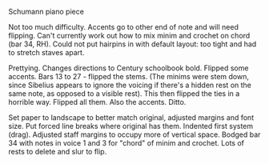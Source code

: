 Schumann piano piece

Not too much difficulty.  Accents go to other end of note and will need flipping.  Can't currently work out how to mix minim and crochet on chord (bar 34, RH).  Could not put hairpins in with default layout: too tight and had to stretch staves apart.

Prettying.  Changes directions to Century schoolbook bold.  Flipped some accents.  Bars 13 to 27 - flipped the stems.  (The minims were stem down, since Sibelius appears to ignore the voicing if there's a hidden rest on the same note, as opposed to a visible rest).  This then flipped the ties in a horrible way. Flipped all them.  Also the accents.  Ditto.

Set paper to landscape to better match original, adjusted margins and font size.  Put forced line breaks where original has them.  Indented first system (drag).  Adjusted staff margins to occupy more of vertical space.  Bodged bar 34 with notes in voice 1 and 3 for "chord" of minim and crochet.  Lots of rests to delete and slur to flip.
